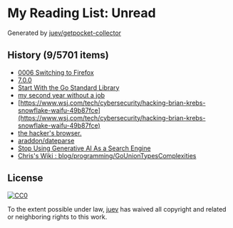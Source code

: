 # My Reading List: Unread

Generated by [juev/getpocket-collector](https://github.com/juev/getpocket-collector)

## History (9/5701 items)

- [0006 Switching to Firefox](https://asindu.xyz/posts/switching-to-firefox/)
- [7.0.0](https://github.com/Mathics3/mathics-core/releases/tag/7.0.0)
- [Start With the Go Standard Library](https://matthewsanabria.dev/posts/start-with-the-go-standard-library/)
- [my second year without a job](https://shilin.ca/my-second-year-without-job/)
- [https://www.wsj.com/tech/cybersecurity/hacking-brian-krebs-snowflake-waifu-49b87fce](https://www.wsj.com/tech/cybersecurity/hacking-brian-krebs-snowflake-waifu-49b87fce)
- [the hacker's browser.](https://nyxt.atlas.engineer/)
- [araddon/dateparse](https://github.com/araddon/dateparse)
- [Stop Using Generative AI As a Search Engine](https://www.theverge.com/2024/12/5/24313222/chatgpt-pardon-biden-bush-esquire)
- [Chris's Wiki : blog/programming/GoUnionTypesComplexities](https://utcc.utoronto.ca/~cks/space/blog/programming/GoUnionTypesComplexities)

## License

[![CC0](https://mirrors.creativecommons.org/presskit/buttons/88x31/svg/cc-zero.svg)](https://creativecommons.org/publicdomain/zero/1.0/)

To the extent possible under law, [juev](https://github.com/juev) has waived all copyright and related or neighboring rights to this work.
